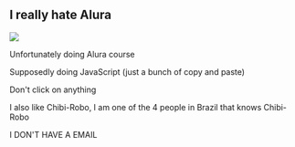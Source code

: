 ## I really hate Alura 

![](https://static.wikia.nocookie.net/chibirobo/images/e/ed/Telly_Actual_Size.png/revision/latest?cb=20110415225728)

Unfortunately doing Alura course

Supposedly doing JavaScript (just a bunch of copy and paste)

Don't click on anything

I also like Chibi-Robo, I am one of the 4 people in Brazil that knows Chibi-Robo


I DON'T HAVE A EMAIL
